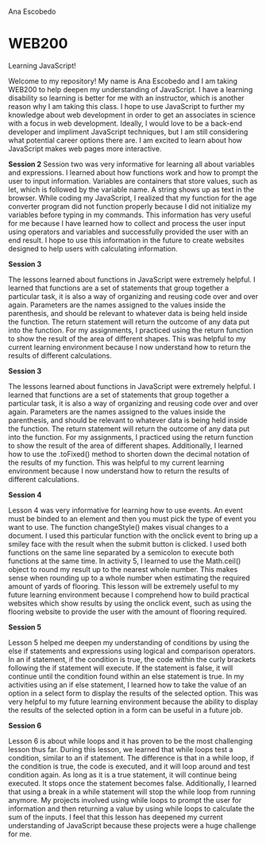 Ana Escobedo
# WEB200
Learning JavaScript!

Welcome to my repository! My name is Ana Escobedo and I am taking WEB200 to help deepen my understanding of JavaScript. I have a learning disability so learning is better for me with an instructor, which is another reason why I am taking this class. I hope to use JavaScript to further my knowledge about web development in order to get an associates in science with a focus in web development. Ideally, I would love to be a back-end developer and impliment JavaScript techniques, but I am still considering what potential career options there are. I am excited to learn about how JavaScript makes web pages more interactive. 

<b>Session 2</b>
Session two was very informative for learning all about variables and expressions. I learned about how functions work and how to prompt the user to input information. Variables are containers that store values, such as let, which is followed by the variable name. A string shows up as text in the browser. While coding my JavaScript, I realized that my function for the age converter program did not function properly because I did not initialize my variables before typing in my commands. This information has very useful for me because I have learned how to collect and process the user input using operators and variables and successfully provided the user with an end result. I hope to use this information in the future to create websites designed to help users with calculating information. 

<b>Session 3</b>
<p>
    The lessons learned about functions in JavaScript were extremely helpful. I learned that functions are a set of statements that group together a particular task, it is also a way of organizing and reusing code over and over again. Parameters are the names assigned to the values inside the parenthesis, and should be relevant to whatever data is being held inside the function. The return statement will return the outcome of any data put into the function. For my assignments, I practiced using the return function to show the result of the area of different shapes. This was helpful to my current learning environment because I now understand how to return the results of different calculations. 
</p>

<b>Session 3</b>
<p>
    The lessons learned about functions in JavaScript were extremely helpful. I learned that functions are a set of statements that group together a particular task, it is also a way of organizing and reusing code over and over again. Parameters are the names assigned to the values inside the parenthesis, and should be relevant to whatever data is being held inside the function. The return statement will return the outcome of any data put into the function. For my assignments, I practiced using the return function to show the result of the area of different shapes. Additionally, I learned how to use the .toFixed() method to shorten down the decimal notation of the results of my function. This was helpful to my current learning environment because I now understand how to return the results of different calculations. 
</p>

<b>Session 4</b>
<p>
Lesson 4 was very informative for learning how to use events. An event must be binded to an element and then you must pick the type of event you want to use. The function changeStyle() makes visual changes to a document. I used this particular function with the onclick event to bring up a smiley face with the result when the submit button is clicked. I used both functions on the same line separated by a semicolon to execute both functions at the same time. In activity 5, I learned to use the Math.ceil() object to round my result up to the nearest whole number. This makes sense when rounding up to a whole number when estimating the required amount of yards of flooring. This lesson will be extremely useful to my future learning environment because I comprehend how to build practical websites which show results by using the onclick event, such as using the flooring website to provide the user with the amount of flooring required. 
</p>

<b>Session 5</b>
<p>
Lesson 5 helped me deepen my understanding of conditions by using the else if statements and expressions using logical and comparison operators. In an if statement, if the condition is true, the code within the curly brackets following the if statement will execute. If the statement is false, it will continue until the condition found within an else statement is true. In my activities using an if else statement, I learned how to take the value of an option in a select form to display the results of the selected option. This was very helpful to my future learning environment because the ability to display the results of the selected option in a form can be useful in a future job. 
</p>

<b>Session 6</b>
<p>
Lesson 6 is about while loops and it has proven to be the most challenging lesson thus far. During this lesson, we learned that while loops test a condition, similar to an if statement. The difference is that in a while loop, if the condition is true, the code is executed, and it will loop around and test condition again. As long as it is a true statement, it will continue being executed. It stops once the statement becomes false. Additionally, I learned that using a break in a while statement will stop the while loop from running anymore. My projects involved using while loops to prompt the user for information and then returning a value by using while loops to calculate the sum of the inputs. I feel that this lesson has deepened my current understanding of JavaScript because these projects were a huge challenge for me. 

</p>